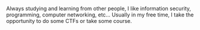 Always studying and learning from other people,
I like information security, programming, computer networking, etc...
Usually in my free time, I take the opportunity to do some CTFs or take some course.
